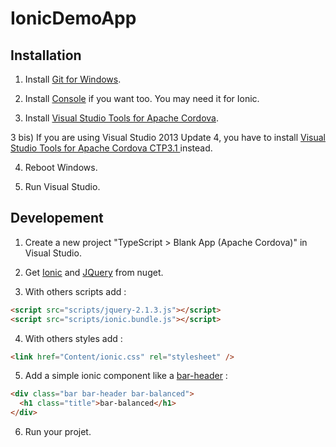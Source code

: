 # IonicDemoApp

## Installation

1) Install [Git for Windows][win-git].

2) Install [Console][win-console] if you want too. You may need it for Ionic.

3) Install [Visual Studio Tools for Apache Cordova][win-cordova].

3 bis) If you are using Visual Studio 2013 Update 4, you have to install [Visual Studio Tools for Apache Cordova CTP3.1 ][win-ctp31] instead.

4) Reboot Windows.

5) Run Visual Studio.

## Developement

1) Create a new project "TypeScript > Blank App (Apache Cordova)" in Visual Studio.

2) Get [Ionic][nuget-ionic] and [JQuery][nuget-jquery] from nuget.

3) With others scripts add :
```html
<script src="scripts/jquery-2.1.3.js"></script>
<script src="scripts/ionic.bundle.js"></script>
```

4) With others styles add :
```html
<link href="Content/ionic.css" rel="stylesheet" />
```

5) Add a simple ionic component like a [bar-header][bar-header] :
```html
<div class="bar bar-header bar-balanced">
  <h1 class="title">bar-balanced</h1>
</div>
```

6) Run your projet.

[win-git]: http://git-scm.com/download/win
[win-console]: http://sourceforge.net/projects/console
[win-cordova]: https://www.visualstudio.com/en-us/cordova-vs.aspx
[win-ctp31]: https://www.microsoft.com/en-us/download/details.aspx?id=42675
[nuget-ionic]: https://www.nuget.org/packages/ionic
[nuget-jquery]: https://www.nuget.org/packages/jQuery
[bar-header]: http://ionicframework.com/docs/components/#header
